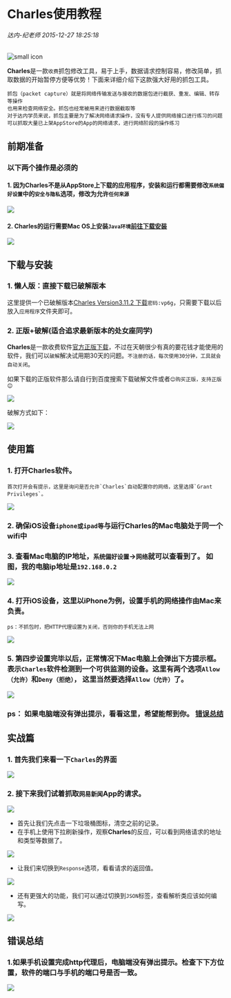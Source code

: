# Charles使用教程
###### 达内-纪老师  2015-12-27 18:25:18

![small icon](file:///Users/yingxin/Documents/文档/Charles/Pasted%20Graphic.tiff)

**Charles**是一款`收费`抓包修改工具，易于上手，数据请求控制容易，修改简单，抓取数据的开始暂停方便等优势！下面来详细介绍下这款强大好用的抓包工具。

	抓包（packet capture）就是将网络传输发送与接收的数据包进行截获、重发、编辑、转存等操作
	也用来检查网络安全。抓包也经常被用来进行数据截取等
	对于达内学员来说，抓包主要是为了解决网络请求操作，没有专人提供网络接口进行练习的问题
	可以抓取大量已上架AppStore的App的网络请求，进行网络阶段的操作练习

## 前期准备
### 以下两个操作是必须的
#### 1. 因为**Charles**不是从AppStore上下载的应用程序，安装和运行都需要修改`系统偏好设置`中的`安全与隐私`选项，修改为允许`任何来源`
![](file:///Users/yingxin/Pictures/FN2V63AD2J.com.tencent.ScreenCapture2/QQ20151227-7@2x.png)

#### 2. **Charles**的运行需要Mac OS上安装`Java环境`[前往下载安装](http://www.java.com/en/download/mac_download.jsp)

![](file:///Users/yingxin/Pictures/FN2V63AD2J.com.tencent.ScreenCapture2/QQ20151227-9@2x.png)

## 下载与安装

### 1. 懒人版：直接下载已破解版本
这里提供一个已破解版本[Charles Version3.11.2 下载](http://pan.baidu.com/s/1nuojEit)`密码:vp6g`，只需要下载以后放入`应用程序`文件夹即可。

### 2. 正版+破解(适合追求最新版本的处女座同学)

**Charles**是一款收费软件[官方正版下载](http://www.charlesproxy.com/download/)，不过在天朝很少有真的要花钱才能使用的软件，我们可以`破解`解决试用期30天的问题。`不注册的话，每次使用30分钟，工具就会自动关闭`。



如果下载的正版软件那么请自行到百度搜索下载破解文件或者`😊购买正版，支持正版😊`


![](file:///Users/yingxin/Pictures/FN2V63AD2J.com.tencent.ScreenCapture2/QQ20151227-10@2x.png)

破解方式如下：


![](file:///Users/yingxin/Pictures/FN2V63AD2J.com.tencent.ScreenCapture2/QQ20151227-1@2x.png)

## 使用篇

### 1. 打开**Charles**软件。


	首次打开会有提示，这里是询问是否允许`Charles`自动配置你的网络，这里选择`Grant Privileges`。


![](file:///Users/yingxin/Desktop/QQ20151227-2@2x.png)
### 2. 确保iOS设备`iphone或ipad等`与运行**Charles**的Mac电脑处于同一个wifi中
### 3. 查看Mac电脑的IP地址，`系统偏好设置`->`网络`就可以查看到了。 如图，我的电脑ip地址是`192.168.0.2`

![](file:///Users/yingxin/Pictures/FN2V63AD2J.com.tencent.ScreenCapture2/QQ20151227-11@2x.png)


### 4. 打开iOS设备，这里以iPhone为例，设置手机的网络操作由Mac来负责。
`ps：不抓包时，把HTTP代理设置为关闭，否则你的手机无法上网`

![](file:///Users/yingxin/Pictures/FN2V63AD2J.com.tencent.ScreenCapture2/QQ20151227-12@2x.png)

### 5. 第四步设置完毕以后，正常情况下Mac电脑上会弹出下方提示框。 表示`Charles`软件检测到一个可供监测的设备。这里有两个选项`Allow（允许）`和`Deny（拒绝）`， 这里当然要选择`Allow（允许）`了。
![](file:///Users/yingxin/Pictures/FN2V63AD2J.com.tencent.ScreenCapture2/QQ20151227-13@2x.png)

### ps： 如果电脑端没有弹出提示，看看这里，希望能帮到你。 [错误总结](#error)

## 实战篇

### 1. 首先我们来看一下`Charles`的界面

![](file:///Users/yingxin/Pictures/FN2V63AD2J.com.tencent.ScreenCapture2/QQ20151227-16@2x.png)

### 2.  接下来我们试着抓取`网易新闻`App的请求。

 ![](file:///Users/yingxin/Pictures/FN2V63AD2J.com.tencent.ScreenCapture2/QQ20151227-18@2x.png)



* 首先让我们先点击一下垃圾桶图标，清空之前的记录。
* 在手机上使用下拉刷新操作，观察**Charles**的反应，可以看到网络请求的地址和类型等数据了。

![](file:///Users/yingxin/Pictures/FN2V63AD2J.com.tencent.ScreenCapture2/QQ20151227-19@2x.png)

* 让我们来切换到`Response`选项，看看请求的返回值。

![](file:///Users/yingxin/Pictures/FN2V63AD2J.com.tencent.ScreenCapture2/QQ20151227-20@2x.png)

* 还有更强大的功能，我们可以通过切换到`JSON`标签，查看解析类应该如何编写。

![](file:///Users/yingxin/Pictures/FN2V63AD2J.com.tencent.ScreenCapture2/QQ20151227-21@2x.png)



## <a name="error"></a>错误总结
### 1.如果手机设置完成http代理后，电脑端没有弹出提示。检查下下方位置，软件的端口与手机的端口号是否一致。

![](file:///Users/yingxin/Pictures/FN2V63AD2J.com.tencent.ScreenCapture2/QQ20151227-17@2x.png)


















